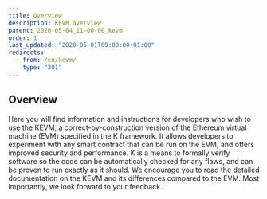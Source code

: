 ```yaml
---
title: Overview
description: KEVM overview
parent: 2020-05-04_11-00-00_kevm
order: 1
last_updated: "2020-05-01T09:00:00+01:00"
redirects:
  - from: /en/kevm/
    type: "301"
---
```

## Overview

Here you will find information and instructions for developers who wish to use the KEVM, a correct-by-construction version of the Ethereum virtual machine (EVM) specified in the K framework. It allows developers to experiment with any smart contract that can be run on the EVM, and offers improved security and performance. K is a means to formally verify software so the code can be automatically checked for any flaws, and can be proven to run exactly as it should. We encourage you to read the detailed documentation on the KEVM and its differences compared to the EVM. Most importantly, we look forward to your feedback.
